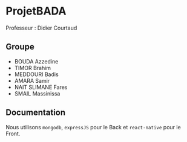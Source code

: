 # ProjetBADA

Professeur : Didier Courtaud

## Groupe

* BOUDA Azzedine
* TIMOR Brahim
* MEDDOURI Badis
* AMARA Samir
* NAIT SLIMANE Fares
* SMAIL Massinissa

## Documentation

Nous utilisons `mongodb`, `expressJS` pour le Back et `react-native` pour le Front.
